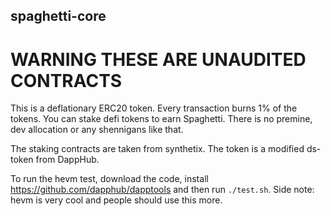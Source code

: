 ## spaghetti-core

# WARNING THESE ARE UNAUDITED CONTRACTS

This is a deflationary ERC20 token. Every transaction burns 1% of the tokens. You can stake defi tokens to earn Spaghetti. There is no premine, dev allocation or any shennigans like that.

The staking contracts are taken from synthetix. The token is a modified ds-token from DappHub. 

To run the hevm test, download the code, install https://github.com/dapphub/dapptools and then run `./test.sh`. Side note: hevm is very cool and people should use this more.
